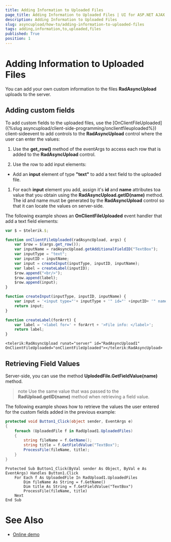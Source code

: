 ```yaml
---
title: Adding Information to Uploaded Files
page_title: Adding Information to Uploaded Files | UI for ASP.NET AJAX Documentation
description: Adding Information to Uploaded Files
slug: asyncupload/how-to/adding-information-to-uploaded-files
tags: adding,information,to,uploaded,files
published: True
position: 1
---
```


# Adding Information to Uploaded Files

You can add your own custom information to the files __RadAsyncUpload__ uploads to the server.

## Adding custom fields

To add custom fields to the uploaded files, use the [OnClientFileUploaded]({%slug asyncupload/client-side-programming/onclientfileuploaded%}) client-sideevent to add controls to the __RadAsyncUpload__ control where the user can enter the values:

1. Use the __get_row()__ method of the eventArgs to access each row that is added to the __RadAsyncUpload__ control.

1. Use the row to add input elements:

* Add an __input__ element of type __"text"__ to add a text field to the uploaded file.

1. For each __input__ element you add, assign it's __id__ and __name__ attributes toa value that you obtain using the __RadAsyncUpload.getID(name)__ method. The id and name must be generated by the __RadAsyncUpload__ control so that it can locate the values on server-side.

The following example shows an __OnClientFileUploaded__ event handler that add a text field elements:

````JavaScript
var $ = $telerik.$;

function onClientFileUploaded(radAsyncUpload, args) {
    var $row = $(args.get_row());
    var inputName = radAsyncUpload.getAdditionalFieldID("TextBox");
    var inputType = "text";
    var inputID = inputName;
    var input = createInput(inputType, inputID, inputName);
    var label = createLabel(inputID);
    $row.append("<br/>");
    $row.append(label);
    $row.append(input);
}

function createInput(inputType, inputID, inputName) {
    var input = '<input type="'+ inputType + '" id="' +inputID+ '" name="' + inputName + '" />';
    return input;
}

function createLabel(forArrt) {
    var label = '<label for=' + forArrt + '>File info: </label>';
    return label;
}	
````

````ASPNET
<telerik:RadAsyncUpload runat="server" id="RadAsyncUpload1" OnClientFileUploaded="onClientFileUploaded"></telerik:RadAsyncUpload>
````

## Retrieving Field Values

Server-side, you can use the method __UplodedFile.GetFieldValue(name)__ method.

>note Use the same value that was passed to the __RadUpload.getID(name)__ method when retrieving a field value.
>

The following example shows how to retrieve the values the user entered for the custom fields added in the previous example:

````C#
protected void Button1_Click(object sender, EventArgs e) 
{  
    foreach (UploadedFile f in RadUpload1.UploadedFiles)  
    { 
        string fileName = f.GetName();
        string title = f.GetFieldValue("TextBox");    
        ProcessFile(fileName, title);  
    }
}				
````
````VB.NET
Protected Sub Button1_Click(ByVal sender As Object, ByVal e As EventArgs) Handles Button1.Click
    For Each f As UploadedFile In RadUpload1.UploadedFiles
        Dim fileName As String = f.GetName()
        Dim title As String = f.GetFieldValue("TextBox")
        ProcessFile(fileName, title)
    Next
End Sub	
````

# See Also

 * [Online demo](http://demos.telerik.com/aspnet-ajax/upload/examples/async/additionalfields/defaultcs.aspx?product=asyncupload)
